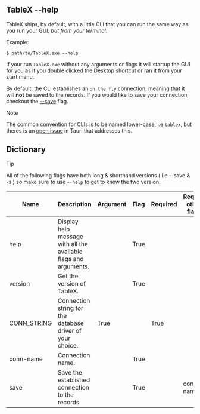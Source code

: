 ## TableX --help

TableX ships, by default, with a little CLI that you can run the same way as you run your GUI, _but from your terminal_.

Example:

```shell
$ path/to/TableX.exe --help
```

If your run `TableX.exe` without any arguments or flags it will startup the GUI for you as if you double clicked the Desktop shortcut or ran it from your start menu.

By default, the CLI establishes an `on the fly` connection, meaning that it will **not** be saved to the records.
If you would like to save your connection, checkout the [--save](#save---s) flag.

> [!NOTE]
> The common convention for CLIs is to be named lower-case, i.e `tablex`, but theres is an [open issue](https://github.com/tauri-apps/tauri/issues/8109) in Tauri that addresses this.

## Dictionary

> [!TIP]
> All of the following flags have both long & shorthand versions ( i.e --save &
> -s ) so make sure to use `--help` to get to know the two version.

<!-- prettier-ignore-start -->
| Name | Description | Argument | Flag | Required | Require other flags |
|---|---|---|---|---|---|
| help | Display help message with all the available flags and arguments. |  | True |  |  |
| version | Get the version of TableX. |  | True |  |  |
| CONN_STRING | Connection string for the database driver of your choice. | True |  | True |  |
| conn-name | Connection name. |  | True |  |  |
| save | Save the established connection to the records. |  | True |  | conn-name |
<!-- prettier-ignore-end -->
